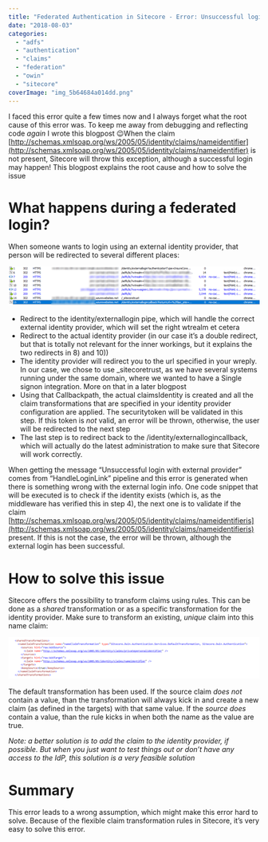 ```yaml
---
title: "Federated Authentication in Sitecore - Error: Unsuccessful login with external provider"
date: "2018-08-03"
categories: 
  - "adfs"
  - "authentication"
  - "claims"
  - "federation"
  - "owin"
  - "sitecore"
coverImage: "img_5b64684a014dd.png"
---
```


I faced this error quite a few times now and I always forget what the root cause of this error was. To keep me away from debugging and reflecting code _again_ I wrote this blogpost 😉When the claim [http://schemas.xmlsoap.org/ws/2005/05/identity/claims/nameidentifier](http://schemas.xmlsoap.org/ws/2005/05/identity/claims/nameidentifier) is not present, Sitecore will throw this exception, although a successful login may happen! This blogpost explains the root cause and how to solve the issue

# What happens during a federated login?

When someone wants to login using an external identity provider, that person will be redirected to several different places:

![](images/img_5b6468955f380.png)

- Redirect to the identity/externallogin pipe, which will handle the correct external identity provider, which will set the right wtrealm et cetera
- Redirect to the actual identity provider (in our case it’s a double redirect, but that is totally not relevant for the inner workings, but it explains the two redirects in 8) and 10))
- The identity provider will redirect you to the url specified in your wreply. In our case, we chose to use \_sitecoretrust, as we have several systems running under the same domain, where we wanted to have a Single signon integration. More on that in a later blogpost
- Using that Callbackpath, the actual claimsIdentity is created and all the claim transformations that are specified in your identity provider configuration are applied. The securitytoken will be validated in this step. If this token is _not_ valid, an error will be thrown, otherwise, the user will be redirected to the next step
- The last step is to redirect back to the /identity/externallogincallback, which will actually do the latest administration to make sure that Sitecore will work correctly.

When getting the message “Unsuccessful login with external provider” comes from “HandleLoginLink” pipeline and this error is generated when there is something wrong with the external login info. One code snippet that will be executed is to check if the identity exists (which is, as the middleware has verified this in step 4), the next one is to validate if the claim [http://schemas.xmlsoap.org/ws/2005/05/identity/claims/nameidentifieris](http://schemas.xmlsoap.org/ws/2005/05/identity/claims/nameidentifieris) present. If this is not the case, the error will be thrown, although the external login has been successful.

# How to solve this issue

Sitecore offers the possibility to transform claims using rules. This can be done as a _shared_ transformation or as a specific transformation for the identity provider. Make sure to transform an existing, _unique_ claim into this name claim:

![](images/img_5b6468c1b9bf6.png)

The default transformation has been used. If the source claim _does not_ contain a value, than the transformation will always kick in and create a new claim (as defined in the targets) with that same value. If the _source does_ contain a value, than the rule kicks in when both the name as the value are true.

_Note: a better solution is to add the claim to the identity provider, if possible. But when you just want to test things out or don’t have any access to the IdP, this solution is a very feasible solution_

# Summary

This error leads to a wrong assumption, which might make this error hard to solve. Because of the flexible claim transformation rules in Sitecore, it’s very easy to solve this error.
